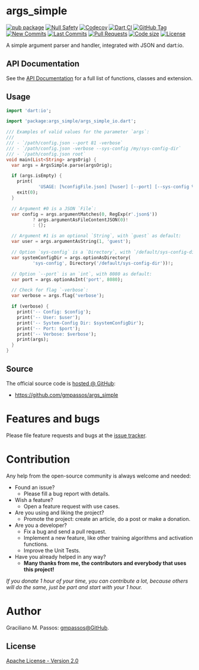 # args_simple

[![pub package](https://img.shields.io/pub/v/args_simple.svg?logo=dart&logoColor=00b9fc)](https://pub.dev/packages/args_simple)
[![Null Safety](https://img.shields.io/badge/null-safety-brightgreen)](https://dart.dev/null-safety)
[![Codecov](https://img.shields.io/codecov/c/github/gmpassos/args_simple)](https://app.codecov.io/gh/gmpassos/args_simple)
[![Dart CI](https://github.com/gmpassos/args_simple/actions/workflows/dart.yml/badge.svg?branch=master)](https://github.com/gmpassos/args_simple/actions/workflows/dart.yml)
[![GitHub Tag](https://img.shields.io/github/v/tag/gmpassos/args_simple?logo=git&logoColor=white)](https://github.com/gmpassos/args_simple/releases)
[![New Commits](https://img.shields.io/github/commits-since/gmpassos/args_simple/latest?logo=git&logoColor=white)](https://github.com/gmpassos/args_simple/network)
[![Last Commits](https://img.shields.io/github/last-commit/gmpassos/args_simple?logo=git&logoColor=white)](https://github.com/gmpassos/args_simple/commits/master)
[![Pull Requests](https://img.shields.io/github/issues-pr/gmpassos/args_simple?logo=github&logoColor=white)](https://github.com/gmpassos/args_simple/pulls)
[![Code size](https://img.shields.io/github/languages/code-size/gmpassos/args_simple?logo=github&logoColor=white)](https://github.com/gmpassos/args_simple)
[![License](https://img.shields.io/github/license/gmpassos/args_simple?logo=open-source-initiative&logoColor=green)](https://github.com/gmpassos/args_simple/blob/master/LICENSE)

A simple argument parser and handler, integrated with JSON and dart:io. 

## API Documentation

See the [API Documentation][api_doc] for a full list of functions, classes and extension.

[api_doc]: https://pub.dev/documentation/args_simple/latest/

## Usage

```dart
import 'dart:io';

import 'package:args_simple/args_simple_io.dart';

/// Examples of valid values for the parameter `args`:
///
/// - `/path/config.json --port 81 -verbose`
/// - `/path/config.json -verbose --sys-config /my/sys-config-dir`
/// - `/path/config.json root`
void main(List<String> argsOrig) {
  var args = ArgsSimple.parse(argsOrig);

  if (args.isEmpty) {
    print(
            'USAGE: [%configFile.json] [%user] [--port] [--sys-config %systemConfig] [-verbose]');
    exit(0);
  }

  // Argument #0 is a JSON `File`:
  var config = args.argumentMatches(0, RegExp(r'.json$'))
          ? args.argumentAsFileContentJSON(0)!
          : {};

  // Argument #1 is an optional `String`, with `guest` as default:
  var user = args.argumentAsString(1, 'guest');

  // Option `sys-config` is a `Directory`, with `/default/sys-config-dir` as default:
  var systemConfigDir = args.optionAsDirectory(
          'sys-config', Directory('/default/sys-config-dir'))!;

  // Option `--port` is an `int`, with 8080 as default:
  var port = args.optionAsInt('port', 8080);

  // Check for flag `-verbose`:
  var verbose = args.flag('verbose');

  if (verbose) {
    print('-- Config: $config');
    print('-- User: $user');
    print('-- System-Config Dir: $systemConfigDir');
    print('-- Port: $port');
    print('-- Verbose: $verbose');
    print(args);
  }
}
```

## Source

The official source code is [hosted @ GitHub][github_args_simple]:

- https://github.com/gmpassos/args_simple

[github_args_simple]: https://github.com/gmpassos/args_simple

# Features and bugs

Please file feature requests and bugs at the [issue tracker][tracker].

# Contribution

Any help from the open-source community is always welcome and needed:
- Found an issue?
    - Please fill a bug report with details.
- Wish a feature?
    - Open a feature request with use cases.
- Are you using and liking the project?
    - Promote the project: create an article, do a post or make a donation.
- Are you a developer?
    - Fix a bug and send a pull request.
    - Implement a new feature, like other training algorithms and activation functions.
    - Improve the Unit Tests.
- Have you already helped in any way?
    - **Many thanks from me, the contributors and everybody that uses this project!**

*If you donate 1 hour of your time, you can contribute a lot,
because others will do the same, just be part and start with your 1 hour.*

[tracker]: https://github.com/gmpassos/args_simple/issues

# Author

Graciliano M. Passos: [gmpassos@GitHub][github].

[github]: https://github.com/gmpassos

## License

[Apache License - Version 2.0][apache_license]

[apache_license]: https://www.apache.org/licenses/LICENSE-2.0.txt
